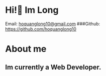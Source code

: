 # Hi!🙌 Im Long
Email: hoquanglong10@gmail.com
###Github: https://github.com/hoquanglong10
# About me
## Im currently a Web Developer.
